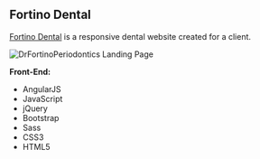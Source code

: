 **Fortino Dental**
--------------------

[Fortino Dental](https://www.fortinodental.com/) is a responsive dental website created for a client.

![DrFortinoPeriodontics Landing Page](https://bernadetteestacio.site/dental-website.d2321a05.png)

**Front-End:**

 - AngularJS
 - JavaScript
 - jQuery 
 - Bootstrap
 - Sass
 - CSS3
 - HTML5